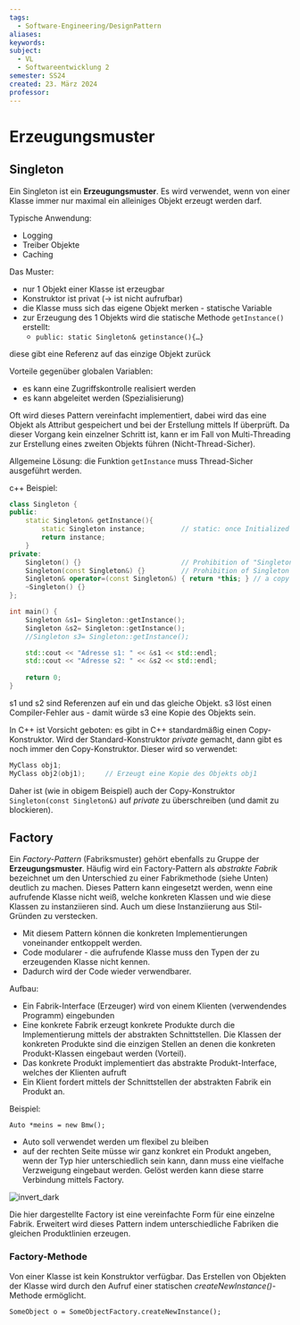 ```yaml
---
tags:
  - Software-Engineering/DesignPattern
aliases: 
keywords: 
subject:
  - VL
  - Softwareentwicklung 2
semester: SS24
created: 23. März 2024
professor:
---
```

 

# Erzeugungsmuster

## Singleton

Ein Singleton ist ein **Erzeugungsmuster**. Es wird verwendet, wenn von einer Klasse immer nur maximal ein alleiniges Objekt erzeugt werden darf.

Typische Anwendung:

- Logging
- Treiber Objekte
- Caching

 Das Muster:

- nur 1 Objekt einer Klasse ist erzeugbar
- Konstruktor ist privat (-> ist nicht aufrufbar)
- die Klasse muss sich das eigene Objekt merken - statische Variable
- zur Erzeugung des 1 Objekts wird die statische Methode `getInstance()` erstellt:  
  - `public: static Singleton& getinstance(){…}`

diese gibt eine Referenz auf das einzige Objekt zurück

Vorteile gegenüber globalen Variablen:

- es kann eine Zugriffskontrolle realisiert werden
- es kann abgeleitet werden (Spezialisierung)

Oft wird dieses Pattern vereinfacht implementiert, dabei wird das eine Objekt als Attribut gespeichert und bei der Erstellung mittels If überprüft. Da dieser Vorgang kein einzelner Schritt ist, kann er im Fall von Multi-Threading zur Erstellung eines zweiten Objekts führen (Nicht-Thread-Sicher).

Allgemeine Lösung: die Funktion `getInstance` muss Thread-Sicher ausgeführt werden.

c++ Beispiel:

```cpp
class Singleton {
public:
	static Singleton& getInstance(){
		static Singleton instance;         // static: once Initialized -> kept
		return instance;
	}
private:
	Singleton() {}                         // Prohibition of "Singleton s;"
	Singleton(const Singleton&) {}         // Prohibition of Singleton s2(s1);
	Singleton& operator=(const Singleton&) { return *this; } // a copy by assign-operator
	~Singleton() {}
};

int main() {
	Singleton &s1= Singleton::getInstance();
	Singleton &s2= Singleton::getInstance();
    //Singleton s3= Singleton::getInstance(); 

    std::cout << "Adresse s1: " << &s1 << std::endl;
    std::cout << "Adresse s2: " << &s2 << std::endl;
	
    return 0;
}
```

s1 und s2 sind Referenzen auf ein und das gleiche Objekt. s3 löst einen Compiler-Fehler aus - damit würde s3 eine Kopie des Objekts sein.

In C++ ist Vorsicht geboten: es gibt in C++ standardmäßig einen Copy-Konstruktor. Wird der Standard-Konstruktor *private* gemacht, dann gibt es noch immer den Copy-Konstruktor. Dieser wird so verwendet:

```cpp
MyClass obj1;
MyClass obj2(obj1);		// Erzeugt eine Kopie des Objekts obj1
```

Daher ist (wie in obigem Beispiel) auch der Copy-Konstruktor `Singleton(const Singleton&)` auf *private* zu überschreiben (und damit zu blockieren).

## Factory

Ein *Factory-Pattern* (Fabriksmuster) gehört ebenfalls zu Gruppe der **Erzeugungsmuster**. Häufig wird ein Factory-Pattern als *abstrakte Fabrik* bezeichnet um den Unterschied zu einer Fabrikmethode (siehe Unten) deutlich zu machen. Dieses Pattern kann eingesetzt werden, wenn eine aufrufende Klasse nicht weiß, welche konkreten Klassen und wie diese Klassen zu instanziieren sind. Auch um diese Instanziierung aus Stil-Gründen zu verstecken.

- Mit diesem Pattern können die konkreten Implementierungen voneinander entkoppelt werden.
- Code modularer - die aufrufende Klasse muss den Typen der zu erzeugenden Klasse nicht kennen.
- Dadurch wird der Code wieder verwendbarer.

Aufbau:

- Ein Fabrik-Interface (Erzeuger) wird von einem Klienten (verwendendes Programm) eingebunden
- Eine konkrete Fabrik erzeugt konkrete Produkte durch die Implementierung mittels der abstrakten Schnittstellen. Die Klassen der konkreten Produkte sind die einzigen Stellen an denen die konkreten Produkt-Klassen eingebaut werden (Vorteil).
- Das konkrete Produkt implementiert das abstrakte Produkt-Interface, welches der Klienten aufruft
- Ein Klient fordert mittels der Schnittstellen der abstrakten Fabrik ein Produkt an.

Beispiel:

```
Auto *meins = new Bmw();
```

- Auto soll verwendet werden um flexibel zu bleiben
- auf der rechten Seite müsse wir ganz konkret ein Produkt angeben, wenn der Typ hier unterschiedlich sein kann, dann muss eine vielfache Verzweigung eingebaut werden. Gelöst werden kann diese starre Verbindung mittels Factory.

 ![invert_dark](UML_Pattern_Factory.png) 

Die hier dargestellte Factory ist eine vereinfachte Form für eine einzelne Fabrik. Erweitert wird dieses Pattern indem unterschiedliche Fabriken die gleichen Produktlinien erzeugen.

### Factory-Methode

Von einer Klasse ist kein Konstruktor verfügbar. Das Erstellen von Objekten der Klasse wird durch den Aufruf einer statischen *createNewInstance()*-Methode ermöglicht.

```
SomeObject o = SomeObjectFactory.createNewInstance();
```
